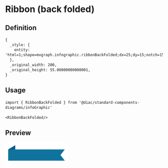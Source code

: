 # Ribbon (back folded)

## Definition

```
{
  _style: { 
    entity: 'html=1;shape=mxgraph.infographic.ribbonBackFolded;dx=25;dy=15;notch=15;fillColor=#10739E;strokeColor=none;align=center;verticalAlign=middle;fontColor=#ffffff;fontSize=14;fontStyle=1;spacingTop=10;',
  },
  _original_width: 200,
  _original_height: 55.00000000000001,
}
```

## Usage

```
import { RibbonBackFolded } from '@diac/standard-components-diagrams/infoGraphic'

<RibbonBackFolded/>
```

## Preview

<img src="./ribbon-back-folded.png" width="200"/>

